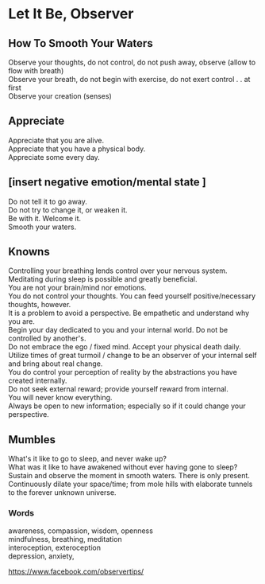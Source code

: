 # Let It Be, Observer
## How To Smooth Your Waters
Observe your thoughts, do not control, do not push away, observe (allow to flow with breath) <br />
Observe your breath, do not begin with exercise, do not exert control . . at first <br />
Observe your creation (senses) <br />

## Appreciate
Appreciate that you are alive. <br />
Appreciate that you have a physical body. <br />
Appreciate some every day.

## [insert negative emotion/mental state ]
Do not tell it to go away. <br />
Do not try to change it, or weaken it. <br />
Be with it. Welcome it. <br />
Smooth your waters. <br />

## Knowns
Controlling your breathing lends control over your nervous system. <br />
Meditating during sleep is possible and greatly beneficial. <br />
You are not your brain/mind nor emotions. <br />
You do not control your thoughts. You can feed yourself positive/necessary thoughts, however. <br />
It is a problem to avoid a perspective. Be empathetic and understand why you are. <br />
Begin your day dedicated to you and your internal world. Do not be controlled by another's. <br />
Do not embrace the ego / fixed mind. Accept your physical death daily. <br />
Utilize times of great turmoil / change to be an observer of your internal self and bring about real change. <br />
You do control your perception of reality by the abstractions you have created internally. <br />
Do not seek external reward; provide yourself reward from internal. <br />
You will never know everything. <br />
Always be open to new information; especially so if it could change your perspective. <br />

## Mumbles
What's it like to go to sleep, and never wake up? <br />
What was it like to have awakened without ever having gone to sleep? <br />
Sustain and observe the moment in smooth waters. There is only present. <br />
Continuously dilate your space/time; from mole hills with elaborate tunnels to the forever unknown universe. <br />

### Words
awareness, compassion, wisdom, openness <br />
mindfulness, breathing, meditation <br />
interoception, exteroception <br />
depression, anxiety,  <br />


https://www.facebook.com/observertips/
